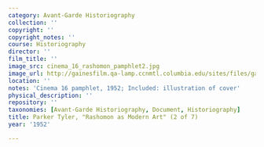 ```yaml
---
category: Avant-Garde Historiography
collection: ''
copyright: ''
copyright_notes: ''
course: Historiography
director: ''
film_title: ''
image_src: cinema_16_rashomon_pamphlet2.jpg
image_url: http://gainesfilm.qa-lamp.ccnmtl.columbia.edu/sites/files/gainesfilm/images/cinema_16_rashomon_pamphlet2.jpg
location: ''
notes: 'Cinema 16 pamphlet, 1952; Included: illustration of cover'
physical_description: ''
repository: ''
taxonomies: [Avant-Garde Historiography, Document, Historiography]
title: Parker Tyler, "Rashomon as Modern Art" (2 of 7)
year: '1952'

---
```

